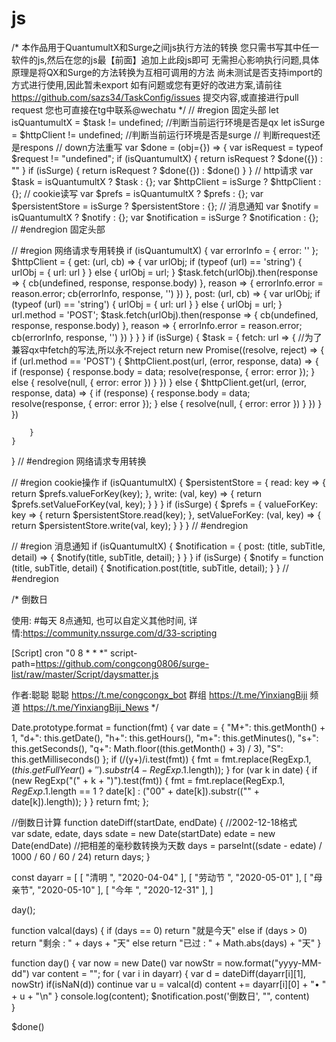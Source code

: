 # js
/*
    本作品用于QuantumultX和Surge之间js执行方法的转换
    您只需书写其中任一软件的js,然后在您的js最【前面】追加上此段js即可
    无需担心影响执行问题,具体原理是将QX和Surge的方法转换为互相可调用的方法
    尚未测试是否支持import的方式进行使用,因此暂未export
    如有问题或您有更好的改进方案,请前往 https://github.com/sazs34/TaskConfig/issues 提交内容,或直接进行pull request
    您也可直接在tg中联系@wechatu
*/
// #region 固定头部
let isQuantumultX = $task != undefined; //判断当前运行环境是否是qx
let isSurge = $httpClient != undefined; //判断当前运行环境是否是surge
// 判断request还是respons
// down方法重写
var $done = (obj={}) => {
    var isRequest = typeof $request != "undefined";
    if (isQuantumultX) {
        return isRequest ? $done({}) : ""
    }
    if (isSurge) {
        return isRequest ? $done({}) : $done()
    }
}
// http请求
var $task = isQuantumultX ? $task : {};
var $httpClient = isSurge ? $httpClient : {};
// cookie读写
var $prefs = isQuantumultX ? $prefs : {};
var $persistentStore = isSurge ? $persistentStore : {};
// 消息通知
var $notify = isQuantumultX ? $notify : {};
var $notification = isSurge ? $notification : {};
// #endregion 固定头部

// #region 网络请求专用转换
if (isQuantumultX) {
    var errorInfo = {
        error: ''
    };
    $httpClient = {
        get: (url, cb) => {
            var urlObj;
            if (typeof (url) == 'string') {
                urlObj = {
                    url: url
                }
            } else {
                urlObj = url;
            }
            $task.fetch(urlObj).then(response => {
                cb(undefined, response, response.body)
            }, reason => {
                errorInfo.error = reason.error;
                cb(errorInfo, response, '')
            })
        },
        post: (url, cb) => {
            var urlObj;
            if (typeof (url) == 'string') {
                urlObj = {
                    url: url
                }
            } else {
                urlObj = url;
            }
            url.method = 'POST';
            $task.fetch(urlObj).then(response => {
                cb(undefined, response, response.body)
            }, reason => {
                errorInfo.error = reason.error;
                cb(errorInfo, response, '')
            })
        }
    }
}
if (isSurge) {
    $task = {
        fetch: url => {
            //为了兼容qx中fetch的写法,所以永不reject
            return new Promise((resolve, reject) => {
                if (url.method == 'POST') {
                    $httpClient.post(url, (error, response, data) => {
                        if (response) {
                            response.body = data;
                            resolve(response, {
                                error: error
                            });
                        } else {
                            resolve(null, {
                                error: error
                            })
                        }
                    })
                } else {
                    $httpClient.get(url, (error, response, data) => {
                        if (response) {
                            response.body = data;
                            resolve(response, {
                                error: error
                            });
                        } else {
                            resolve(null, {
                                error: error
                            })
                        }
                    })
                }
            })

        }
    }
}
// #endregion 网络请求专用转换

// #region cookie操作
if (isQuantumultX) {
    $persistentStore = {
        read: key => {
            return $prefs.valueForKey(key);
        },
        write: (val, key) => {
            return $prefs.setValueForKey(val, key);
        }
    }
}
if (isSurge) {
    $prefs = {
        valueForKey: key => {
            return $persistentStore.read(key);
        },
        setValueForKey: (val, key) => {
            return $persistentStore.write(val, key);
        }
    }
}
// #endregion

// #region 消息通知
if (isQuantumultX) {
    $notification = {
        post: (title, subTitle, detail) => {
            $notify(title, subTitle, detail);
        }
    }
}
if (isSurge) {
    $notify = function (title, subTitle, detail) {
        $notification.post(title, subTitle, detail);
    }
}
// #endregion

/*
倒数日

使用:
#每天 8点通知, 也可以自定义其他时间, 详情:https://community.nssurge.com/d/33-scripting

[Script]
cron "0 8 * * *" script-path=https://github.com/congcong0806/surge-list/raw/master/Script/daysmatter.js
 
作者:聪聪
聪聪 https://t.me/congcongx_bot
群组 https://t.me/YinxiangBiji
频道 https://t.me/YinxiangBiji_News
*/

Date.prototype.format = function(fmt) {
    var date = {
            "M+": this.getMonth() + 1,
            "d+": this.getDate(),
            "h+": this.getHours(),
            "m+": this.getMinutes(),
            "s+": this.getSeconds(),
            "q+": Math.floor((this.getMonth() + 3) / 3),
            "S": this.getMilliseconds()
        };
    if (/(y+)/i.test(fmt)) {
        fmt = fmt.replace(RegExp.$1, (this.getFullYear() + '').substr(4 - RegExp.$1.length));
    }
    for (var k in date) {
        if (new RegExp("(" + k + ")").test(fmt)) {
            fmt = fmt.replace(RegExp.$1, RegExp.$1.length == 1 ? date[k] : ("00" + date[k]).substr(("" + date[k]).length));
        }
    }
    return fmt;
};

//倒数日计算
function dateDiff(startDate, endDate) {
    //2002-12-18格式  
    var sdate, edate, days
    sdate = new Date(startDate)
    edate = new Date(endDate)
    //把相差的毫秒数转换为天数
    days = parseInt((sdate - edate) / 1000 / 60 / 60 / 24)
    return days;
}

const dayarr = [ 
    [ "清明  ", "2020-04-04" ],
    [ "劳动节  ", "2020-05-01" ], 
    [ "母亲节", "2020-05-10" ], 
    [ "今年  ", "2020-12-31" ],
]

day();

function valcal(days) {
    if (days == 0)
        return "就是今天"
    else if (days > 0)
        return "剩余 : " + days + "天"
    else
        return "已过 : " + Math.abs(days) + "天"
}

function day() {
    var now = new Date()
    var nowStr = now.format("yyyy-MM-dd")
    var content = "";
    for ( var i in dayarr) {
        var d = dateDiff(dayarr[i][1], nowStr)
        if(isNaN(d))
            continue
        var u = valcal(d)
        content += dayarr[i][0] + "• " + u + "\n"
    }
    console.log(content);
    $notification.post('倒数日', "", content)    
}


$done()
